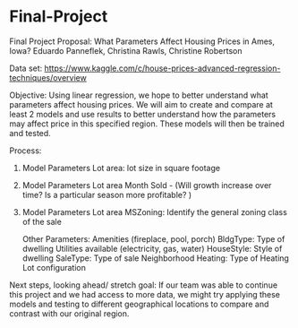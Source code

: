 # Final-Project

Final Project Proposal: What Parameters Affect Housing Prices in Ames, Iowa?
Eduardo Panneflek, Christina Rawls, Christine Robertson

Data set: https://www.kaggle.com/c/house-prices-advanced-regression-techniques/overview

Objective:
Using linear regression, we hope to better understand what parameters affect housing prices. We will aim to create and compare at least 2 models and use results to better understand how the parameters may affect price in this specified region. These models will then be trained and tested.

Process:

1) Model
Parameters
Lot area: lot size in square footage

2) Model 
Parameters
Lot area
Month Sold - (Will growth increase over time? Is a particular season more profitable? )

3) Model
Parameters
Lot area
MSZoning: Identify the general zoning class of the sale

	Other Parameters:
Amenities (fireplace, pool, porch)
BldgType: Type of dwelling 
Utilities available (electricity, gas, water)
HouseStyle: Style of dwelling
SaleType: Type of sale
Neighborhood
Heating: Type of Heating
Lot configuration

Next steps, looking ahead/ stretch goal:
If our team was able to continue this project and we had access to more data, we might try applying these models and testing to different geographical locations to compare and contrast with our original region.
